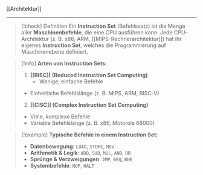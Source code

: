 [[Architektur]]

---

> [!check] Definition
> Ein **Instruction Set** (Befehlssatz) ist die Menge aller **Maschinenbefehle**, die eine CPU ausführen kann.
> Jede CPU-Architektur (z. B. x86, ARM, [[MIPS-Rechnerarchitektur]]) hat ihr eigenes **Instruction Set**, welches die Programmierung auf Maschinenebene definiert.

> [!info] **Arten von Instruction Sets:**
> 1. **[[RISC]] (Reduced Instruction Set Computing)**
>     - Wenige, einfache Befehle
> 	- Einheitliche Befehlslänge (z. B. MIPS, ARM, RISC-V)
> 2. **[[CISC]] (Complex Instruction Set Computing)**
> 	- Viele, komplexe Befehle
> 	- Variable Befehlslänge (z. B. x86, Motorola 68000)

> [!example] **Typische Befehle in einem Instruction Set:**
> - **Datenbewegung**: `LOAD`, `STORE`, `MOV`
> - **Arithmetik & Logik**: `ADD`, `SUB`, `MUL`, `AND`, `OR`
> - **Sprünge & Verzweigungen**: `JMP`, `BEQ`, `BNE`
> - **Systembefehle**: `NOP`, `HALT`
